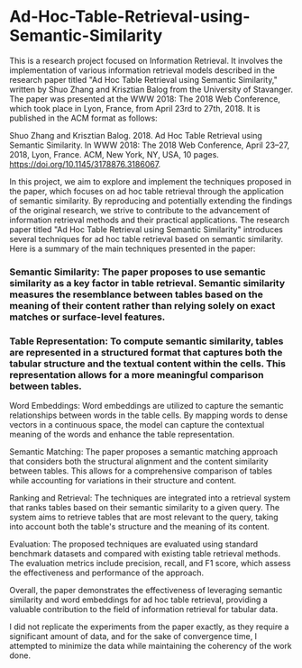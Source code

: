 # Ad-Hoc-Table-Retrieval-using-Semantic-Similarity

This is a research project focused on Information Retrieval. It involves the implementation of various information retrieval models described in the research paper titled "Ad Hoc Table Retrieval using Semantic Similarity," written by Shuo Zhang and Krisztian Balog from the University of Stavanger.
The paper was presented at the WWW 2018: The 2018 Web Conference, which took place in Lyon, France, from April 23rd to 27th, 2018. It is published in the ACM format as follows:

Shuo Zhang and Krisztian Balog. 2018. Ad Hoc Table Retrieval using Semantic Similarity. In WWW 2018: The 2018 Web Conference, April 23–27, 2018, Lyon, France. ACM, New York, NY, USA, 10 pages. https://doi.org/10.1145/3178876.3186067.



In this project, we aim to explore and implement the techniques proposed in the paper, which focuses on ad hoc table retrieval through the application of semantic similarity. By reproducing and potentially extending the findings of the original research, we strive to contribute to the advancement of information retrieval methods and their practical applications.
The research paper titled "Ad Hoc Table Retrieval using Semantic Similarity" introduces several techniques for ad hoc table retrieval based on semantic similarity. Here is a summary of the main techniques presented in the paper:

### Semantic Similarity: The paper proposes to use semantic similarity as a key factor in table retrieval. Semantic similarity measures the resemblance between tables based on the meaning of their content rather than relying solely on exact matches or surface-level features.

### Table Representation: To compute semantic similarity, tables are represented in a structured format that captures both the tabular structure and the textual content within the cells. This representation allows for a more meaningful comparison between tables.

Word Embeddings: Word embeddings are utilized to capture the semantic relationships between words in the table cells. By mapping words to dense vectors in a continuous space, the model can capture the contextual meaning of the words and enhance the table representation.

Semantic Matching: The paper proposes a semantic matching approach that considers both the structural alignment and the content similarity between tables. This allows for a comprehensive comparison of tables while accounting for variations in their structure and content.

Ranking and Retrieval: The techniques are integrated into a retrieval system that ranks tables based on their semantic similarity to a given query. The system aims to retrieve tables that are most relevant to the query, taking into account both the table's structure and the meaning of its content.

Evaluation: The proposed techniques are evaluated using standard benchmark datasets and compared with existing table retrieval methods. The evaluation metrics include precision, recall, and F1 score, which assess the effectiveness and performance of the approach.

Overall, the paper demonstrates the effectiveness of leveraging semantic similarity and word embeddings for ad hoc table retrieval, providing a valuable contribution to the field of information retrieval for tabular data.

I did not replicate the experiments from the paper exactly, as they require a significant amount of data, and for the sake of convergence time, I attempted to minimize the data while maintaining the coherency of the work done.

